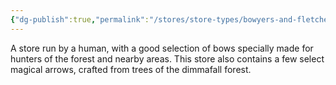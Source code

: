 ```yaml
---
{"dg-publish":true,"permalink":"/stores/store-types/bowyers-and-fletchers/bowyers-and-fletchers-by-location/dimmafall/kindlewood/huntsman-s-reprieve/"}
---
```



A store run by a human, with a good selection of bows specially made for hunters of the forest and nearby areas. This store also contains a few select magical arrows, crafted from trees of the dimmafall forest.